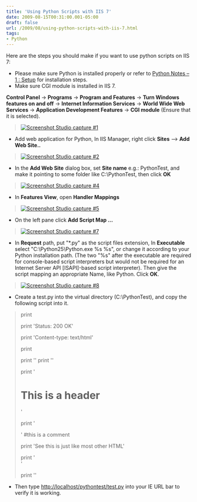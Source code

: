 ```yaml
---
title: 'Using Python Scripts with IIS 7'
date: 2009-08-15T00:31:00.001-05:00
draft: false
url: /2009/08/using-python-scripts-with-iis-7.html
tags: 
- Python
---
```


Here are the steps you should make if you want to use python scripts on IIS 7:

*   Please make sure Python is installed properly or refer to [Python Notes – 1 : Setup](http://ebeid-soliman.blogspot.com/2009/03/python-notes-1.html) for installation steps.
*   Make sure CGI module is installed in IIS 7.

**Control Panel** -> **Programs** -> **Program and Features** -> **Turn Windows features on and off** -> **Internet Information Services** -> **World Wide Web Services** -> **Application Development Features** -> **CGI module** (Ensure that it is selected).

> [![Screenshot Studio capture #1](https://blogger.googleusercontent.com/img/b/R29vZ2xl/AVvXsEi3JxRV9aVOUWwU1omfWRRb1Wo3MWbN2H4JdKVWcBHtkVTJ-_8_QeexlgIlOf2PFy19b7eEcp7dfbz8JCS5MDybqhotYScRdiomde5Kc-BnXw9jHqDVo5Q3RHeoVfRKdqNygRdl38F4_A/?imgmax=800 "Screenshot Studio capture #1")](https://blogger.googleusercontent.com/img/b/R29vZ2xl/AVvXsEijr1f2eyY2xyM5nk6LEWYQlT7mWtAjpE0AYhZxSBjHlms8lZ-vLhc1cGr45_MM0oO4zpQ_X9j6MQfLh9KSepusCWC2-fM1gB5TKDl6Updr3X45SGw9VgSqv-qSH4FjngVEAFu36m1k9A/s1600-h/Screenshot%20Studio%20capture%20%231%5B5%5D.jpg)

*   Add web application for Python, In IIS Manager, right click **Sites** –> **Add Web Site..**

> [![Screenshot Studio capture #2](https://blogger.googleusercontent.com/img/b/R29vZ2xl/AVvXsEjG_CtwrPE7Q5UBxXqcMbMndDzU77mDVwbV-9US28dDFenCe7ZwA3OYddrYElEyavva_KwcCJ7BOnnW7jCliAGZ46h0wk5FmQTAMYkWmtZYWOURV7z0mlwr0UqxBLM6xaoEPN0_U5lfYA/?imgmax=800 "Screenshot Studio capture #2")](https://blogger.googleusercontent.com/img/b/R29vZ2xl/AVvXsEifDMwjT_WQZnbmr5Vmhevv06Xl-16ewTLgdf3DUJ9s3DIGragEKbkwQts8vntBAdV9Cny2Reii_YM3BpaL8MQ16vileHHtWTi4Iy2yNmyv-LDmrNzUwlIvEndHe_bBqsAntV9VWGO4eA/s1600-h/Screenshot%20Studio%20capture%20%232%5B3%5D.jpg)

*   In the **Add Web Site** dialog box, set **Site name** e.g.: PythonTest, and make it pointing to some folder like C:\\PythonTest, then click **OK**

> [![Screenshot Studio capture #4](https://blogger.googleusercontent.com/img/b/R29vZ2xl/AVvXsEhPgJvTqPYn7v28Zuo5ux2las2CdVKIvbqKtoOeAcU1y0KOOMryU2G-JShgsfoBsLrNeRXkK93IYNn9hLhRe08NOYLL96FFn2hKVAr5QoS6NdNW_SB0SrdwKhGTHaVpPyqRE4EUd-ThxQ/?imgmax=800 "Screenshot Studio capture #4")](https://blogger.googleusercontent.com/img/b/R29vZ2xl/AVvXsEiCiSFMhwuGa0V3AE_RYCKO4a-VB20l3CYznh5IAUeQNFrV9yzWKcbOa2_v6lzehsu1ffxebmvqVkQrUhWEaLjM3LfcuKD2jjoeoCyRfcctNHTP96Q7ijBACwACesiQHrpcZl9beogqEA/s1600-h/Screenshot%20Studio%20capture%20%234%5B4%5D.jpg)

*   In **Features View**, open **Handler Mappings**

> [![Screenshot Studio capture #5](https://blogger.googleusercontent.com/img/b/R29vZ2xl/AVvXsEiYzYpwwR6rnlj6a0isXK4_hW5FswzyEAwzAujCKB_44CXXZj6QqrPzXZBCQqcXQdrlDp3DabGThYtv8OxkaO6EUCkuLr1yvq_e5MOyhZuPWnIEhsYK2AwlkYAEQRUwyHs9hiJ3qSy2tA/?imgmax=800 "Screenshot Studio capture #5")](https://blogger.googleusercontent.com/img/b/R29vZ2xl/AVvXsEiLcTAKs2RKcwPtBvmKhHFO8ymWlisPz2egTfp3EZUTlEWQDvAWi1_0uFXeG0ARdejnMIRTMde3XIsJeh3yqDAyb2HrZ37K04GD6W5GCfjrJInlq-HY49pq2JI1_tyYZyVvX4LY5zD1fw/s1600-h/Screenshot%20Studio%20capture%20%235%5B6%5D.jpg)

*   On the left pane click **Add Script Map ...**

> [![Screenshot Studio capture #7](https://blogger.googleusercontent.com/img/b/R29vZ2xl/AVvXsEhgDlwHsByh4GpBiTaSlKoU3WzwQGhXDP2NxblliT66rRnqDL0MkIlQwvllO3jhnux0FEpQqfzDAdbhPkttjLp-ZqNFwQ95CGieF2E4UdcEtkctebgMJrjJTWMUIUZ6S3P5uCvL5x1QTA/?imgmax=800 "Screenshot Studio capture #7")](https://blogger.googleusercontent.com/img/b/R29vZ2xl/AVvXsEgFnPrmP4Z3RQmJ0UsfE85rcmO1H4_kOE_Ww2iFhGmScsC_bA-vXdPN7n-4MdnOWQAc-JgNwYlp7SV5C26k_HKqWQObxkcaWtjfMpV7yO6KJguWMTVMRGwjeZ7iPfftBF9KQ7woHGvmrQ/s1600-h/Screenshot%20Studio%20capture%20%237%5B4%5D.jpg)

*   In **Request** path, put "\*.py" as the script files extension, In **Executable** select "C:\\Python25\\Python.exe %s %s", or change it according to your Python installation path. (The two "%s" after the executable are required for console-based script interpreters but would not be required for an Internet Server API \[ISAPI\]-based script interpreter). Then give the script mapping an appropriate Name, like Python. Click **OK**.

> [![Screenshot Studio capture #8](https://blogger.googleusercontent.com/img/b/R29vZ2xl/AVvXsEhZJF8ZQwqzQF0IZ_b1yLPsvFQ8KG_xs_pZpA-uBwq4G8BHQtGuGpHGaSAUYFTNKfPw-kNvcOr7K1bnjaguxwotVa2YDUtSX2yIVy_jZTuSRzEyZrfgOZxfZnBFDxiCx-6Rz_N7q_zavw/?imgmax=800 "Screenshot Studio capture #8")](https://blogger.googleusercontent.com/img/b/R29vZ2xl/AVvXsEikFiEymMep1x8hg2AYkulHtiOhNlT8BhK5T0e5hm_OmVkzg0tR_jnbNwydwLGM3xprrIBlfcn0-f6efCA21CUtZ73_ivw7ibL8fqJlrUqjAl9ln4UpUIqzpL11nuzb-4OT8ZvaURM_1g/s1600-h/Screenshot%20Studio%20capture%20%238%5B3%5D.jpg)

*   Create a test.py into the virtual directory (C:\\PythonTest), and copy the following script into it.

> print
> 
> print 'Status: 200 OK'
> 
> print 'Content-type: text/html'
> 
> print
> 
> print '<HTML><HEAD><TITLE>Python Sample CGI</TITLE></HEAD>' print '<BODY>'
> 
> print '<H1>This is a header</H1>'
> 
> print '<p>' #this is a comment
> 
> print 'See this is just like most other HTML'
> 
> print '<br>'
> 
> print '</BODY>'

*   Then type [http://localhost/pythontest/test.py](http://localhost/pythontest/test.py "http://localhost/pythontest/test.py") into your IE URL bar to verify it is working.